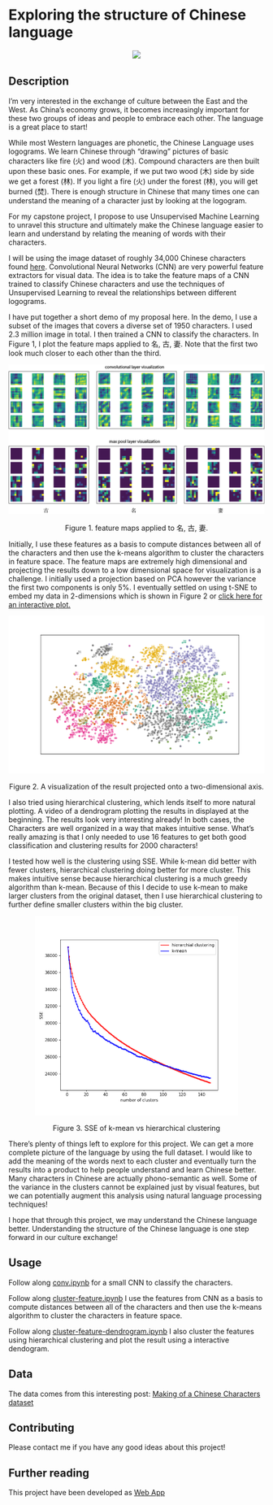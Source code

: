 # Exploring the structure of Chinese language
<p align="center">
  <img src="/static/dendrogram.gif">
</p>

## Description

I’m very interested in the exchange of culture between the East and the West. As China’s economy grows, it becomes increasingly important for these two groups of ideas and people to embrace each other. The language is a great place to start! 

While most Western languages are phonetic, the Chinese Language uses logograms. We learn Chinese through “drawing” pictures of basic characters like fire (火) and wood (木). Compound characters are then built upon these basic ones. For example, if we put two wood (木) side by side we get a forest (林). If you light a fire (火) under the forest (林), you will get burned (焚). There is enough structure in Chinese that many times one can understand the meaning of a character just by looking at the logogram. 

For my capstone project, I propose to use Unsupervised Machine Learning to unravel this structure and ultimately make the Chinese language easier to learn and understand by relating the meaning of words with their characters.

I will be using the image dataset of roughly 34,000 Chinese characters found [here](https://blog.usejournal.com/making-of-a-chinese-characters-dataset-92d4065cc7cc). Convolutional Neural Networks (CNN) are very powerful feature extractors for visual data. The idea is to take the feature maps of a CNN trained to classify Chinese characters and use the techniques of Unsupervised Learning to reveal the relationships between different logograms.

I have put together a short demo of my proposal here. In the demo, I use a subset of the images that covers a diverse set of 1950 characters. I used 2.3 million image in total. I then trained a CNN to classify the characters. In Figure 1, I plot the feature maps applied to 名, 古, 妻. Note that the first two look much closer to each other than the third.


![fig 1](/static/combined.png)
<p align="center">
  Figure 1. feature maps applied to 名, 古, 妻. 
</p>

Initially, I use these features as a basis to compute distances between all of the characters and then use the k-means algorithm to cluster the characters in feature space. The feature maps are extremely high dimensional and projecting the results down to a low dimensional space for visualization is a challenge. I initially used a projection based on PCA however the variance the first two components is only 5%. I eventually settled on using t-SNE to embed my data in 2-dimensions which is shown in Figure 2 or [click here for an interactive plot.](https://chinese-cluster-jiayi.herokuapp.com/embed_plot)

![](/static/cluster_results_Tsn_k_12.png)
<p align="center"> 
  Figure 2. A visualization of the result projected onto a two-dimensional axis. 
</p>

I also tried using hierarchical clustering, which lends itself to more natural plotting. A video of a dendrogram plotting the results in displayed at the beginning. The results look very interesting already! In both cases, the Characters are well organized in a way that makes intuitive sense. What’s really amazing is that I only needed to use 16 features to get both good classification and clustering results for 2000 characters!

I tested how well is the clustering using SSE. While k-mean did better with fewer clusters, hierarchical clustering doing better for more cluster. This makes intuitive sense because hierarchical clustering is a much greedy algorithm than k-mean. Because of this I decide to use k-mean to make larger clusters from the original dataset, then I use hierarchical clustering to further define smaller clusters within the big cluster.
<p align="center">
  <img src="/static/k-mean-vs-hierarchical-clus.png"| width=400>
</p>
<p align="center"> 
  Figure 3. SSE of k-mean vs hierarchical clustering
</p>



There’s plenty of things left to explore for this project. We can get a more complete picture of the language by using the full dataset. I would like to add the meaning of the words next to each cluster and eventually turn the results into a product to help people understand and learn Chinese better. Many characters in Chinese are actually phono-semantic as well. Some of the variance in the clusters cannot be explained just by visual features, but we can potentially augment this analysis using natural language processing techniques!

I hope that through this project, we may understand the Chinese language better. Understanding the structure of the Chinese language is one step forward in our culture exchange!

## Usage

Follow along [conv.ipynb](conv.ipynb) for a small CNN to classify the characters. 

Follow along [cluster-feature.ipynb](cluster-feature.ipynb)
I use the features from CNN as a basis to compute distances between all of the characters and then use the k-means algorithm to cluster the characters in feature space.  


Follow along [cluster-feature-dendrogram.ipynb](cluster-feature-dendrogram.ipynb)
I also cluster the features using hierarchical clustering and plot the result using a interactive dendogram.


## Data

The data comes from this interesting post: [Making of a Chinese Characters dataset](https://blog.usejournal.com/making-of-a-chinese-characters-dataset-92d4065cc7cc)


## Contributing

Please contact me if you have any good ideas about this project!

## Further reading
This project have been developed as [Web App](https://chinese-cluster-jiayi.herokuapp.com/)
